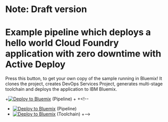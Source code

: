 # Note: Draft version

# Example pipeline which deploys a hello world Cloud Foundry application with zero downtime with Active Deploy

Press this button, to get your own copy of the sample running in Bluemix! It clones the project, creates DevOps Services Project, generates multi-stage toolchain and deploys the application to IBM Bluemix.

+[![Deploy to Bluemix](https://bluemix.net/deploy/button.png)](https://hub.jazz.net/deploy/index.html?repository=https://github.com/Puquios/active-deploy-foundry.git) (Pipeline)
+
+<!--
 * [![Deploy to Bluemix](https://bluemix.net/deploy/button.png)](https://hub.jazz.net/deploy/index.html?repository=https://github.com/Puquios/active-deploy-foundry.git) (Pipeline)
 * [![Deploy to Bluemix](https://bluemix.net/deploy/button.png)](https://new-console.ng.bluemix.net/devops/setup/deploy/?repository=https://github.com/Puquios/active-deploy-foundry.git) (Toolchain)
+-->
 
